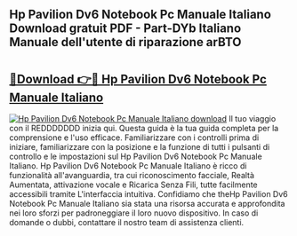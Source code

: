 ## Hp Pavilion Dv6 Notebook Pc Manuale Italiano Download gratuit PDF - Part-DYb Italiano Manuale dell'utente di riparazione arBTO

# <h2><a href="http://dfe4gjt.blite.top/?on=Hp+Pavilion+Dv6+Notebook+Pc+Manuale+Italiano">🔗Download 👉🔴 Hp Pavilion Dv6 Notebook Pc Manuale Italiano</a></h2>

[![Hp Pavilion Dv6 Notebook Pc Manuale Italiano download](https://i.imgur.com/lujVjoI.png)](http://dfe4gjt.blite.top/?on=Hp+Pavilion+Dv6+Notebook+Pc+Manuale+Italiano)
Il tuo viaggio con il REDDDDDDD inizia qui. Questa guida è la tua guida completa per la comprensione e l'uso efficace. Familiarizzare con i controlli prima di iniziare, familiarizzare con la posizione e la funzione di tutti i pulsanti di controllo e le impostazioni sul Hp Pavilion Dv6 Notebook Pc Manuale Italiano. Hp Pavilion Dv6 Notebook Pc Manuale Italiano è ricco di funzionalità all'avanguardia, tra cui riconoscimento facciale, Realtà Aumentata, attivazione vocale e Ricarica Senza Fili, tutte facilmente accessibili tramite L'interfaccia intuitiva. Confidiamo che theHp Pavilion Dv6 Notebook Pc Manuale Italiano sia stata una risorsa accurata e approfondita nei loro sforzi per padroneggiare il loro nuovo dispositivo. In caso di domande o dubbi, contattare il nostro team di assistenza clienti.
